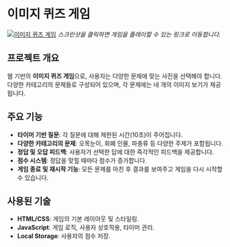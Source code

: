 # 이미지 퀴즈 게임


[![이미지 퀴즈 게임](https://javascript-quiz-eta.vercel.app/screenshot.png)](https://javascript-quiz-eta.vercel.app/)
*스크린샷을 클릭하면 게임을 플레이할 수 있는 링크로 이동합니다.*
## 프로젝트 개요
웹 기반의 **이미지 퀴즈 게임**으로, 사용자는 다양한 문제에 맞는 사진을 선택해야 합니다. 다양한 카테고리의 문제들로 구성되어 있으며, 각 문제에는 네 개의 이미지 보기가 제공됩니다.

## 주요 기능
- **타이머 기반 질문**: 각 질문에 대해 제한된 시간(10초)이 주어집니다.
- **다양한 카테고리의 문제**: 오목눈이, 화폐 인물, 파충류 등 다양한 주제가 포함됩니다.
- **정답 및 오답 피드백**: 사용자가 선택한 답에 대한 즉각적인 피드백을 제공합니다.
- **점수 시스템**: 정답을 맞힐 때마다 점수가 증가합니다.
- **게임 종료 및 재시작 기능**: 모든 문제를 마친 후 결과를 보여주고 게임을 다시 시작할 수 있습니다.

## 사용된 기술
- **HTML/CSS**: 게임의 기본 레이아웃 및 스타일링.
- **JavaScript**: 게임 로직, 사용자 상호작용, 타이머 관리.
- **Local Storage**: 사용자의 점수 저장.
